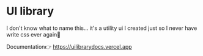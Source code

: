 # UI library

I don't know what to name this... it's a utility ui I created just so I never have write css ever again🙂

Documentation👉 <a href="https://uilibrarydocs.vercel.app">https://uilibrarydocs.vercel.app</a>
